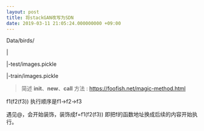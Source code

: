 ```yaml
---
layout: post
title: 将stackGAN改写为SDN
date: 2019-03-11 21:05:24.000000000 +09:00
---
```



Data/birds/

|

|-test/images.pickle

|-train/images.pickle

> 简述 __init__、__new__、__call__ 方法 :  https://foofish.net/magic-method.html

f1(f2(f3))   执行顺序是f1->f2->f3

遇见@，会开始装饰，装饰成f=f1(f2(f3))   即把f的函数地址换成后续的内容开始执行。


